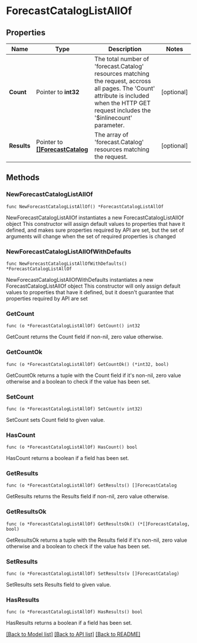 # ForecastCatalogListAllOf

## Properties

Name | Type | Description | Notes
------------ | ------------- | ------------- | -------------
**Count** | Pointer to **int32** | The total number of &#39;forecast.Catalog&#39; resources matching the request, accross all pages. The &#39;Count&#39; attribute is included when the HTTP GET request includes the &#39;$inlinecount&#39; parameter. | [optional] 
**Results** | Pointer to [**[]ForecastCatalog**](forecast.Catalog.md) | The array of &#39;forecast.Catalog&#39; resources matching the request. | [optional] 

## Methods

### NewForecastCatalogListAllOf

`func NewForecastCatalogListAllOf() *ForecastCatalogListAllOf`

NewForecastCatalogListAllOf instantiates a new ForecastCatalogListAllOf object
This constructor will assign default values to properties that have it defined,
and makes sure properties required by API are set, but the set of arguments
will change when the set of required properties is changed

### NewForecastCatalogListAllOfWithDefaults

`func NewForecastCatalogListAllOfWithDefaults() *ForecastCatalogListAllOf`

NewForecastCatalogListAllOfWithDefaults instantiates a new ForecastCatalogListAllOf object
This constructor will only assign default values to properties that have it defined,
but it doesn't guarantee that properties required by API are set

### GetCount

`func (o *ForecastCatalogListAllOf) GetCount() int32`

GetCount returns the Count field if non-nil, zero value otherwise.

### GetCountOk

`func (o *ForecastCatalogListAllOf) GetCountOk() (*int32, bool)`

GetCountOk returns a tuple with the Count field if it's non-nil, zero value otherwise
and a boolean to check if the value has been set.

### SetCount

`func (o *ForecastCatalogListAllOf) SetCount(v int32)`

SetCount sets Count field to given value.

### HasCount

`func (o *ForecastCatalogListAllOf) HasCount() bool`

HasCount returns a boolean if a field has been set.

### GetResults

`func (o *ForecastCatalogListAllOf) GetResults() []ForecastCatalog`

GetResults returns the Results field if non-nil, zero value otherwise.

### GetResultsOk

`func (o *ForecastCatalogListAllOf) GetResultsOk() (*[]ForecastCatalog, bool)`

GetResultsOk returns a tuple with the Results field if it's non-nil, zero value otherwise
and a boolean to check if the value has been set.

### SetResults

`func (o *ForecastCatalogListAllOf) SetResults(v []ForecastCatalog)`

SetResults sets Results field to given value.

### HasResults

`func (o *ForecastCatalogListAllOf) HasResults() bool`

HasResults returns a boolean if a field has been set.


[[Back to Model list]](../README.md#documentation-for-models) [[Back to API list]](../README.md#documentation-for-api-endpoints) [[Back to README]](../README.md)



